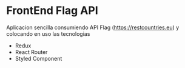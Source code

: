 # FrontEnd Flag API

Aplicacion sencilla consumiendo API Flag (https://restcountries.eu) y colocando en uso las tecnologias

* Redux
* React Router
* Styled Component
